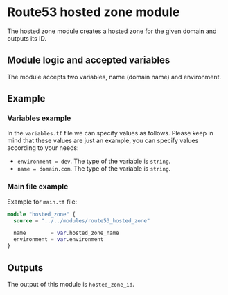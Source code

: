 # Route53 hosted zone module

The hosted zone module creates a hosted zone for the given domain and outputs its ID.

## Module logic and accepted variables

The module accepts two variables, name (domain name) and environment.

## Example

### Variables example

In the `variables.tf` file we can specify values as follows. Please keep in mind that these values are just an example, you can specify values according to your needs:

- `environment = dev`. The type of the variable is `string`.
- `name = domain.com`. The type of the variable is `string`.

### Main file example

Example for `main.tf` file:

```terraform
module "hosted_zone" {
  source = "../../modules/route53_hosted_zone"

  name        = var.hosted_zone_name
  environment = var.environment
}
```

## Outputs

The output of this module is `hosted_zone_id`.
